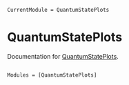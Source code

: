 ```@meta
CurrentModule = QuantumStatePlots
```

# QuantumStatePlots

Documentation for [QuantumStatePlots](https://github.com/foldfelis/QuantumStatePlots.jl).

```@index
```

```@autodocs
Modules = [QuantumStatePlots]
```
